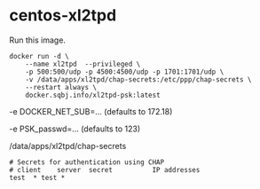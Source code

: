 # centos-xl2tpd
Run this image.
```shell
docker run -d \ 
    --name xl2tpd  --privileged \
    -p 500:500/udp -p 4500:4500/udp -p 1701:1701/udp \
    -v /data/apps/xl2tpd/chap-secrets:/etc/ppp/chap-secrets \
    --restart always \
    docker.sqbj.info/xl2tpd-psk:latest
```

-e DOCKER_NET_SUB=... (defaults to 172.18)

-e PSK_passwd=... (defaults to 123)

/data/apps/xl2tpd/chap-secrets
```shell
# Secrets for authentication using CHAP
# client	server	secret			IP addresses
test  * test *
```
